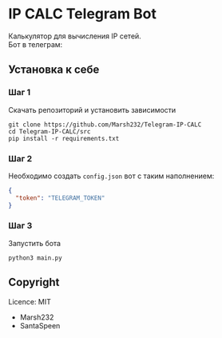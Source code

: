 # IP CALC Telegram Bot

Калькулятор для вычисления IP сетей. \
Бот в телеграм:

## Установка к себе

### Шаг 1

Скачать репозиторий и установить зависимости

```shell
git clone https://github.com/Marsh232/Telegram-IP-CALC
cd Telegram-IP-CALC/src
pip install -r requirements.txt
```

### Шаг 2

Необходимо создать `config.json` вот с таким наполнением:

```json
{
  "token": "TELEGRAM_TOKEN"
}
```

### Шаг 3

Запустить бота

```shell
python3 main.py
```

## Copyright

Licence: MIT

* Marsh232
* SantaSpeen
